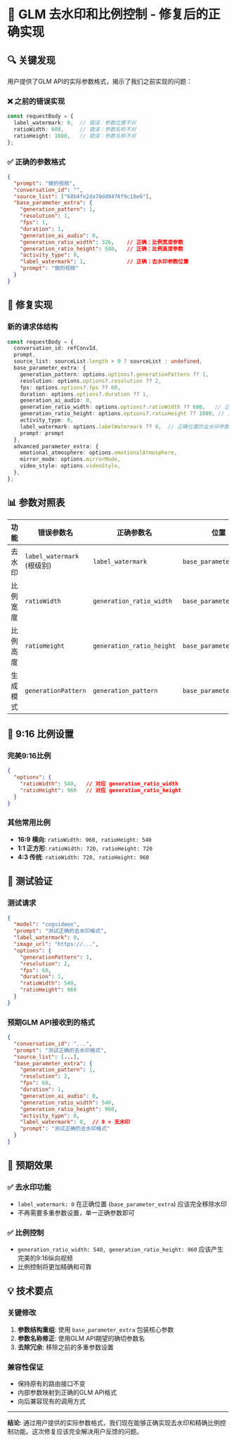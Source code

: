 # 🎯 GLM 去水印和比例控制 - 修复后的正确实现

## 🔍 关键发现

用户提供了GLM API的实际参数格式，揭示了我们之前实现的问题：

### ❌ 之前的错误实现
```typescript
const requestBody = {
  label_watermark: 0,  // 错误：参数位置不对
  ratioWidth: 608,     // 错误：参数名称不对
  ratioHeight: 1080,   // 错误：参数名称不对
};
```

### ✅ 正确的参数格式
```json
{
  "prompt": "做的视频",
  "conversation_id": "",
  "source_list": ["68b4fe2da70dd0476f9c18e6"],
  "base_parameter_extra": {
    "generation_pattern": 1,
    "resolution": 1,
    "fps": 1,
    "duration": 1,
    "generation_ai_audio": 0,
    "generation_ratio_width": 326,    // 正确：比例宽度参数
    "generation_ratio_height": 580,   // 正确：比例高度参数
    "activity_type": 0,
    "label_watermark": 1,             // 正确：去水印参数位置
    "prompt": "做的视频"
  }
}
```

## 🔧 修复实现

### 新的请求体结构
```typescript
const requestBody = {
  conversation_id: refConvId,
  prompt,
  source_list: sourceList.length > 0 ? sourceList : undefined,
  base_parameter_extra: {
    generation_pattern: options.options?.generationPattern ?? 1,
    resolution: options.options?.resolution ?? 2,
    fps: options.options?.fps ?? 60,
    duration: options.options?.duration ?? 1,
    generation_ai_audio: 0,
    generation_ratio_width: options.options?.ratioWidth ?? 608,   // 正确的比例参数
    generation_ratio_height: options.options?.ratioHeight ?? 1080, // 正确的比例参数
    activity_type: 0,
    label_watermark: options.labelWatermark ?? 0,  // 正确位置的去水印参数
    prompt: prompt
  },
  advanced_parameter_extra: {
    emotional_atmosphere: options.emotionalAtmosphere,
    mirror_mode: options.mirrorMode,
    video_style: options.videoStyle,
  },
};
```

## 📊 参数对照表

| 功能 | 错误参数名 | 正确参数名 | 位置 |
|------|------------|------------|------|
| 去水印 | `label_watermark` (根级别) | `label_watermark` | `base_parameter_extra` |
| 比例宽度 | `ratioWidth` | `generation_ratio_width` | `base_parameter_extra` |
| 比例高度 | `ratioHeight` | `generation_ratio_height` | `base_parameter_extra` |
| 生成模式 | `generationPattern` | `generation_pattern` | `base_parameter_extra` |

## 🎯 9:16 比例设置

### 完美9:16比例
```json
{
  "options": {
    "ratioWidth": 540,   // 对应 generation_ratio_width
    "ratioHeight": 960   // 对应 generation_ratio_height
  }
}
```

### 其他常用比例
- **16:9 横向**: `ratioWidth: 960, ratioHeight: 540`
- **1:1 正方形**: `ratioWidth: 720, ratioHeight: 720`
- **4:3 传统**: `ratioWidth: 720, ratioHeight: 960`

## 🧪 测试验证

### 测试请求
```json
{
  "model": "cogvideox",
  "prompt": "测试正确的去水印格式",
  "label_watermark": 0,
  "image_url": "https://...",
  "options": {
    "generationPattern": 1,
    "resolution": 2,
    "fps": 60,
    "duration": 1,
    "ratioWidth": 540,
    "ratioHeight": 960
  }
}
```

### 预期GLM API接收到的格式
```json
{
  "conversation_id": "...",
  "prompt": "测试正确的去水印格式",
  "source_list": [...],
  "base_parameter_extra": {
    "generation_pattern": 1,
    "resolution": 2,
    "fps": 60,
    "duration": 1,
    "generation_ai_audio": 0,
    "generation_ratio_width": 540,
    "generation_ratio_height": 960,
    "activity_type": 0,
    "label_watermark": 0,  // 0 = 无水印
    "prompt": "测试正确的去水印格式"
  }
}
```

## 🎉 预期效果

### ✅ 去水印功能
- `label_watermark: 0` 在正确位置 (`base_parameter_extra`) 应该完全移除水印
- 不再需要多重参数设置，单一正确参数即可

### ✅ 比例控制
- `generation_ratio_width: 540, generation_ratio_height: 960` 应该产生完美的9:16纵向视频
- 比例控制将更加精确和可靠

## 💡 技术要点

### 关键修改
1. **参数结构重组**: 使用 `base_parameter_extra` 包装核心参数
2. **参数名称修正**: 使用GLM API期望的确切参数名
3. **去除冗余**: 移除之前的多重参数设置

### 兼容性保证
- 保持原有的路由接口不变
- 内部参数映射到正确的GLM API格式
- 向后兼容现有的调用方式

---

**结论**: 通过用户提供的实际参数格式，我们现在能够正确实现去水印和精确比例控制功能。这次修复应该完全解决用户反馈的问题。